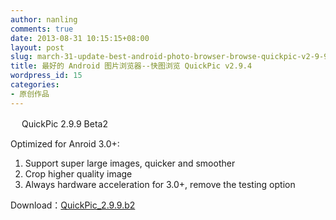 ```yaml
---
author: nanling
comments: true
date: 2013-08-31 10:15:15+08:00
layout: post
slug: march-31-update-best-android-photo-browser-browse-quickpic-v2-9-9-beta2
title: 最好的 Android 图片浏览器--快图浏览 QuickPic v2.9.4
wordpress_id: 15
categories:
- 原创作品
---
```


　 QuickPic 2.9.9 Beta2

Optimized for Anroid 3.0+:
1. Support super large images, quicker and smoother
2. Crop higher quality image
3. Always hardware acceleration for 3.0+, remove the testing option

Download：[QuickPic_2.9.9.b2](/assets/QuickPic_2.9.9.b2.apk)
